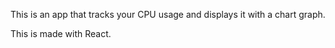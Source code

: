 This is an app that tracks your CPU usage and displays it with a chart graph.

This is made with React. 